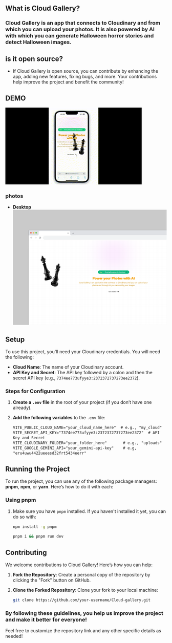 ## What is Cloud Gallery?

### Cloud Gallery is an app that connects to Cloudinary and from which you can upload your photos. It is also powered by AI with which you can generate Halloween horror stories and detect Halloween images.

## is it open source?

- If Cloud Gallery is open source, you can contribute by enhancing the app, adding new features, fixing bugs, and more. Your contributions help improve the project and benefit the community!

## DEMO

![Cloud-demo](./src/assets/img/git-cloud.gif)

### photos

- **Desktop**
  ![Cloud-demo](./src/assets/img/desktop.png)

## Setup

To use this project, you'll need your Cloudinary credentials. You will need the following:

- **Cloud Name**: The name of your Cloudinary account.
- **API Key and Secret**: The API key followed by a colon and then the secret API key (e.g., `7374ee773ufyye3:2372372737273ee2372`).

### Steps for Configuration

1. **Create a `.env` file** in the root of your project (if you don’t have one already).

2. **Add the following variables** to the `.env` file:

   ```plaintext
   VITE_PUBLIC_CLOUD_NAME="your_cloud_name_here"  # e.g., "my_cloud"
   VITE_SECRET_API_KEY="7374ee773ufyye3:2372372737273ee2372"  # API Key and Secret
   VITE_CLOUDINARY_FOLDER="your_folder_here"       # e.g., "uploads"
   VITE_GOOGLE_GEMINI_API="your_gemini-api-key"    # e.g, "eru4uwu4422ueeesd32frt5434eerr"

   ```

## Running the Project

To run the project, you can use any of the following package managers: **pnpm**, **npm**, or **yarn**. Here’s how to do it with each:

### Using pnpm

1. Make sure you have `pnpm` installed. If you haven't installed it yet, you can do so with:

   ```bash
   npm install -g pnpm
   ```

   ```bash
   pnpm i && pnpm run dev
   ```

## Contributing

We welcome contributions to Cloud Gallery! Here’s how you can help:

1. **Fork the Repository**: Create a personal copy of the repository by clicking the "Fork" button on GitHub.

2. **Clone the Forked Repository**: Clone your fork to your local machine:

   ```bash
   git clone https://github.com/your-username/Cloud-gallery.git
   ```

### By following these guidelines, you help us improve the project and make it better for everyone!

Feel free to customize the repository link and any other specific details as needed!
